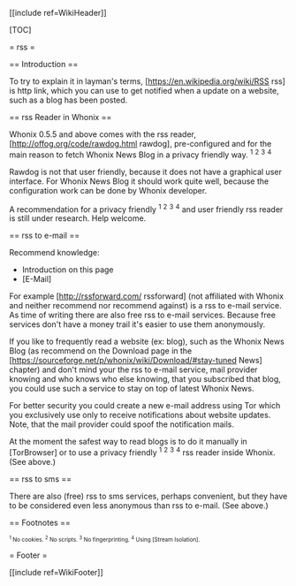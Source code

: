 [[include ref=WikiHeader]]

[TOC]

= rss =

== Introduction ==

To try to explain it in layman's terms, [https://en.wikipedia.org/wiki/RSS rss] is http link, which you can use to get notified when a update on a website, such as a blog has been posted.

== rss Reader in Whonix ==

Whonix 0.5.5 and above comes with the rss reader, [http://offog.org/code/rawdog.html rawdog], pre-configured and for the main reason to fetch Whonix News Blog in a privacy friendly way. <sup>1</sup> <sup>2</sup> <sup>3</sup> <sup>4</sup>

Rawdog is not that user friendly, because it does not have a graphical user interface. For Whonix News Blog it should work quite well, because the configuration work can be done by Whonix developer.

A recommendation for a privacy friendly <sup>1</sup> <sup>2</sup> <sup>3</sup> <sup>4</sup> and user friendly rss reader is still under research. Help welcome.

== rss to e-mail ==

Recommend knowledge:

* Introduction on this page
* [E-Mail]

For example [http://rssforward.com/ rssforward] (not affiliated with Whonix and neither recommend nor recommend against) is a rss to e-mail service. As time of writing there are also free rss to e-mail services. Because free services don't have a money trail it's easier to use them anonymously.

If you like to frequently read a website (ex: blog), such as the Whonix News Blog (as recommend on the Download page in the [https://sourceforge.net/p/whonix/wiki/Download/#stay-tuned News] chapter) and don't mind your the rss to e-mail service, mail provider knowing and who knows who else knowing, that you subscribed that blog, you could use such a service to stay on top of latest Whonix News.

For better security you could create a new e-mail address using Tor which you exclusively use only to receive notifications about website updates. Note, that the mail provider could spoof the notification mails.

At the moment the safest way to read blogs is to do it manually in [TorBrowser] or to use a privacy friendly <sup>1</sup> <sup>2</sup> <sup>3</sup> <sup>4</sup> rss reader inside Whonix. (See above.)

== rss to sms ==

There are also (free) rss to sms services, perhaps convenient, but they have to be considered even less anonymous than rss to e-mail. (See above.)

== Footnotes ==

<font size="-3"> <sup>1</sup> No cookies. <sup>2</sup> No scripts. <sup>3</sup> No fingerprinting. <sup>4</sup> Using [Stream Isolation]. </font>

= Footer =

[[include ref=WikiFooter]]

